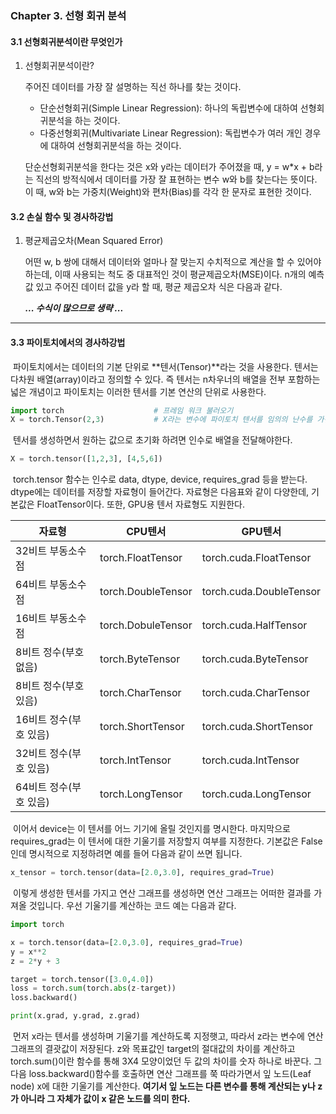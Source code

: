 ### Chapter 3. 선형 회귀 분석

#### 3.1 선형회귀분석이란 무엇인가

1. 선형회귀분석이란?

   주어진 데이터를 가장 잘 설명하는 직선 하나를 찾는 것이다.

   - 단순선형회귀(Simple Linear Regression): 하나의 독립변수에 대하여 선형회귀분석을 하는 것이다.
   - 다중선형회귀(Multivariate Linear Regression): 독립변수가 여러 개인 경우에 대하여 선형회귀분석을 하는 것이다.

   단순선형회귀분석을 한다는 것은 x와 y라는 데이터가 주어졌을 때, y = w*x + b라는 직선의 방적식에서 데이터를 가장 잘 표현하는 변수 w와 b를 찾는다는 뜻이다. 이 때, w와 b는 가중치(Weight)와 편차(Bias)를 각각 한 문자로 표현한 것이다.

   

#### 3.2 손실 함수 및 경사하강법

1. 평균제곱오차(Mean Squared Error)

   어떤 w, b 쌍에 대해서 데이터와 얼마나 잘 맞는지 수치적으로 계산을 할 수 있어야 하는데, 이때 사용되는 척도 중 대표적인 것이 평균제곱오차(MSE)이다. n개의 예측값 있고 주어진 데이터 값을 y라 할 때, 평균 제곱오차 식은 다음과 같다. 

   

   ***... 수식이 많으므로 생략 ...***

   

---

#### 3.3 파이토치에서의 경사하강법

​	파이토치에서는 데이터의 기본 단위로 **텐서(Tensor)**라는 것을 사용한다. 텐서는 다차원 배열(array)이라고 정의할 수 있다. 즉 텐서는 n차우너의 배열을 전부 포함하는 넓은 개념이고 파이토치는 이러한 텐서를 기본 연산의 단위로 사용한다. 

```python
import torch					# 프레임 워크 불러오기
X = torch.Tensor(2,3)			# X라는 변수에 파이토치 텐서를 임의의 난수를 가진 배열 생성 (2x3)
```

​	텐서를 생성하면서 원하는 값으로 초기화 하려면 인수로 배열을 전달해야한다.

```python
X = torch.tensor([1,2,3], [4,5,6])
```

​	torch.tensor 함수는 인수로 data, dtype, device, requires_grad 등을 받는다.  dtype에는 데이터를 저장할 자료형이 들어간다. 자료형은 다음표와 같이 다양한데, 기본값은 FloatTensor이다. 또한, GPU용 텐서 자료형도 지원한다.

| 자료형                 | CPU텐서            | GPU텐서                 |
| ---------------------- | ------------------ | ----------------------- |
| 32비트 부동소수점      | torch.FloatTensor  | torch.cuda.FloatTensor  |
| 64비트 부동소수점      | torch.DoubleTensor | torch.cuda.DoubleTensor |
| 16비트 부동소수점      | torch.DobuleTensor | torch.cuda.HalfTensor   |
| 8비트 정수(부호 없음)  | torch.ByteTensor   | torch.cuda.ByteTensor   |
| 8비트 정수(부호 있음)  | torch.CharTensor   | torch.cuda.CharTensor   |
| 16비트 정수(부호 있음) | torch.ShortTensor  | torch.cuda.ShortTensor  |
| 32비트 정수(부호 있음) | torch.IntTensor    | torch.cuda.IntTensor    |
| 64비트 정수(부호 있음) | torch.LongTensor   | torch.cuda.LongTensor   |

​	이어서 device는 이 텐서를 어느 기기에 올릴 것인지를 명시한다. 마지막으로 requires_grad는 이 텐서에 대한 기울기를 저장할지 여부를 지정한다. 기본값은 False인데 명시적으로 지정하려면 예를 들어 다음과 같이 쓰면 됩니다.

```python
x_tensor = torch.tensor(data=[2.0,3.0], requires_grad=True)
```

​	이렇게 생성한 텐서를 가지고 연산 그래프를 생성하면 연산 그래프는 어떠한 결과를 가져올 것입니다. 우선 기울기를 계산하는 코드 예는 다음과 같다.

```python
import torch

x = torch.tensor(data=[2.0,3.0], requires_grad=True)
y = x**2
z = 2*y + 3

target = torch.tensor([3.0,4.0])
loss = torch.sum(torch.abs(z-target))
loss.backward()

print(x.grad, y.grad, z.grad)
```

​	먼저 x라는 텐서를 생성하며 기울기를 계산하도록 지정햇고, 따라서 z라는 변수에 연산 그래프의 결괏값이 저장된다. z와 목표값인 target의 절대값의 차이를 계산하고 torch.sum()이란 함수를 통해 3X4 모양이었던 두 값의 차이를 숫자 하나로 바꾼다. 그 다음 loss.backward()함수를 호출하면 연산 그래프를 쭉 따라가면서 잎 노드(Leaf node) x에 대한 기울기를 계산한다. **여기서 잎 노드는 다른 변수를 통해 계산되는 y나 z가 아니라 그 자체가 값이 x 같은 노드를 의미 한다.** 









